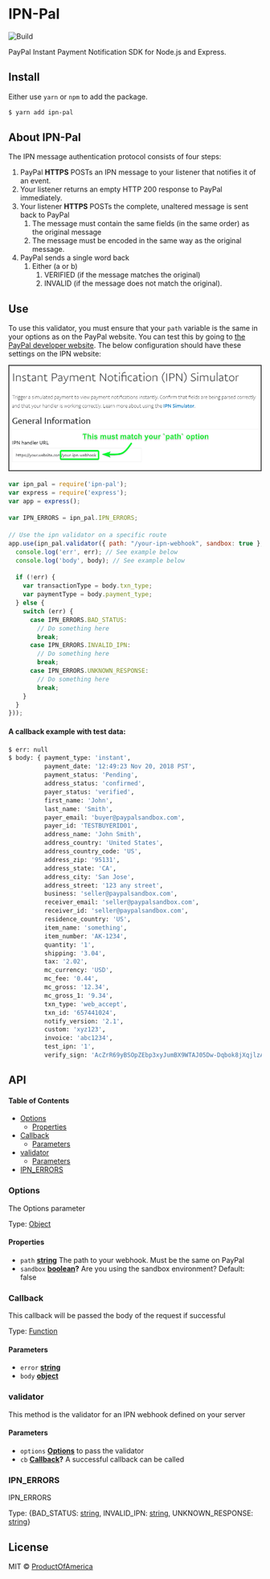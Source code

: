 # IPN-Pal

![Build](https://travis-ci.org/ProductOfAmerica/ipn-pal.svg?branch=master)

PayPal Instant Payment Notification SDK for Node.js and Express.

## Install

Either use `yarn` or `npm` to add the package.

```sh
$ yarn add ipn-pal
```

## About IPN-Pal

The IPN message authentication protocol consists of four steps:
1. PayPal **HTTPS** POSTs an IPN message to your listener that notifies it of an event.
2. Your listener returns an empty HTTP 200 response to PayPal immediately.
3. Your listener **HTTPS** POSTs the complete, unaltered message is sent back to PayPal
    1. The message must contain the same fields (in the same order) as the original message
    2. The message must be encoded in the same way as the original message.
4. PayPal sends a single word back
    1. Either (a or b)
        1. VERIFIED (if the message matches the original)
        2. INVALID (if the message does not match the original).

## Use

To use this validator, you must ensure that your `path` variable is the same in your options as on the PayPal website.
You can test this by going to [the PayPal developer website](https://developer.paypal.com/developer/ipnSimulator/).
The below configuration should have these settings on the IPN website:

![IPN Simulator](/.github/ipn-sim.png?raw=true)

```javascript 1.6
var ipn_pal = require('ipn-pal');
var express = require('express');
var app = express();

var IPN_ERRORS = ipn_pal.IPN_ERRORS;

// Use the ipn validator on a specific route
app.use(ipn_pal.validator({ path: "/your-ipn-webhook", sandbox: true }, function (err, body) {
  console.log('err', err); // See example below
  console.log('body', body); // See example below
  
  if (!err) {
    var transactionType = body.txn_type;
    var paymentType = body.payment_type;
  } else {
    switch (err) {
      case IPN_ERRORS.BAD_STATUS:
        // Do something here
        break;
      case IPN_ERRORS.INVALID_IPN:
        // Do something here
        break;
      case IPN_ERRORS.UNKNOWN_RESPONSE:
        // Do something here
        break;
    }
  }
}));
```

#### A callback example with test data:

```sh
$ err: null
$ body: { payment_type: 'instant',
          payment_date: '12:49:23 Nov 20, 2018 PST',
          payment_status: 'Pending',
          address_status: 'confirmed',
          payer_status: 'verified',
          first_name: 'John',
          last_name: 'Smith',
          payer_email: 'buyer@paypalsandbox.com',
          payer_id: 'TESTBUYERID01',
          address_name: 'John Smith',
          address_country: 'United States',
          address_country_code: 'US',
          address_zip: '95131',
          address_state: 'CA',
          address_city: 'San Jose',
          address_street: '123 any street',
          business: 'seller@paypalsandbox.com',
          receiver_email: 'seller@paypalsandbox.com',
          receiver_id: 'seller@paypalsandbox.com',
          residence_country: 'US',
          item_name: 'something',
          item_number: 'AK-1234',
          quantity: '1',
          shipping: '3.04',
          tax: '2.02',
          mc_currency: 'USD',
          mc_fee: '0.44',
          mc_gross: '12.34',
          mc_gross_1: '9.34',
          txn_type: 'web_accept',
          txn_id: '657441024',
          notify_version: '2.1',
          custom: 'xyz123',
          invoice: 'abc1234',
          test_ipn: '1',
          verify_sign: 'AcZrR69yBSOpZEbp3xyJumBX9WTAJ05Dw-Dqbok8jXqjlzAh8l2yShK' }
```

## API

<!-- Generated by documentation.js. Update this documentation by updating the source code. -->

#### Table of Contents

-   [Options](#options)
    -   [Properties](#properties)
-   [Callback](#callback)
    -   [Parameters](#parameters)
-   [validator](#validator)
    -   [Parameters](#parameters-1)
-   [IPN_ERRORS](#ipn_errors)

### Options

The Options parameter

Type: [Object](https://developer.mozilla.org/docs/Web/JavaScript/Reference/Global_Objects/Object)

#### Properties

-   `path` **[string](https://developer.mozilla.org/docs/Web/JavaScript/Reference/Global_Objects/String)** The path to your webhook. Must be the same on PayPal
-   `sandbox` **[boolean](https://developer.mozilla.org/docs/Web/JavaScript/Reference/Global_Objects/Boolean)?** Are you using the sandbox environment? Default: false

### Callback

This callback will be passed the body of the request if successful

Type: [Function](https://developer.mozilla.org/docs/Web/JavaScript/Reference/Statements/function)

#### Parameters

-   `error` **[string](https://developer.mozilla.org/docs/Web/JavaScript/Reference/Global_Objects/String)** 
-   `body` **[object](https://developer.mozilla.org/docs/Web/JavaScript/Reference/Global_Objects/Object)** 

### validator

This method is the validator for an IPN webhook defined on your server

#### Parameters

-   `options` **[Options](#options)** to pass the validator
-   `cb` **[Callback](#callback)?** A successful callback can be called

### IPN_ERRORS

IPN_ERRORS

Type: {BAD_STATUS: [string](https://developer.mozilla.org/docs/Web/JavaScript/Reference/Global_Objects/String), INVALID_IPN: [string](https://developer.mozilla.org/docs/Web/JavaScript/Reference/Global_Objects/String), UNKNOWN_RESPONSE: [string](https://developer.mozilla.org/docs/Web/JavaScript/Reference/Global_Objects/String)}

## License

MIT © [ProductOfAmerica](https://github.com/ProductOfAmerica)
